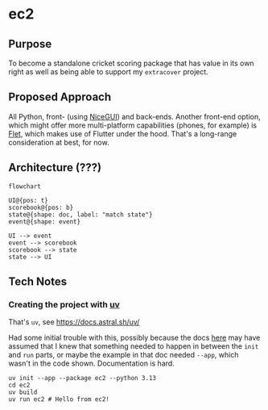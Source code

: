 # ec2

## Purpose

To become a standalone cricket scoring package that has value in its own right as well as being able to support my `extracover` project.

## Proposed Approach

All Python, front- (using [NiceGUI](https://nicegui.io/)) and back-ends.
Another front-end option, which might offer more multi-platform capabilities (phones, for example) is [Flet](https://flet.dev/), which makes use of Flutter under the hood. That's a long-range consideration at best, for now.

## Architecture (???)

```mermaid
flowchart

UI@{pos: t}
scorebook@{pos: b}
state@{shape: doc, label: "match state"}
event@{shape: event}

UI --> event
event --> scorebook
scorebook --> state
state --> UI

```

## Tech Notes

### Creating the project with [uv](https://docs.astral.sh/uv/)

That's `uv`, see https://docs.astral.sh/uv/

Had some initial trouble with this, possibly because the docs [here](https://docs.astral.sh/uv/concepts/projects/init/#packaged-applications) may have assumed that I knew that something needed to happen in between the `init` and `run` parts, or maybe the example in that doc needed `--app`, which wasn't in the code shown. Documentation is hard.

    uv init --app --package ec2 --python 3.13
    cd ec2
    uv build
    uv run ec2 # Hello from ec2!

